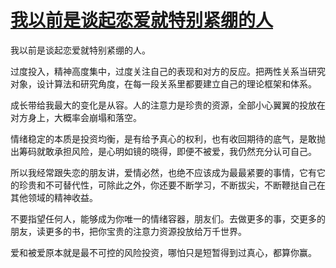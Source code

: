 # [我以前是谈起恋爱就特别紧绷的人](https://github.com/platojobs/SFLOG/issues/221)

我以前是谈起恋爱就特别紧绷的人。

过度投入，精神高度集中，过度关注自己的表现和对方的反应。把两性关系当研究对象，设计算法和研究角度，在每一段关系里都要建立自己的理论框架和体系。

成长带给我最大的变化是从容。人的注意力是珍贵的资源，全部小心翼翼的投放在对方身上，大概率会崩塌和落空。

情绪稳定的本质是投资均衡，是有给予真心的权利，也有收回期待的底气，是敢抛出筹码就敢承担风险，是心明如镜的晓得，即便不被爱，我仍然充分认可自己。

所以我经常跟失恋的朋友讲，爱情必然，也绝不应该成为最最紧要的事情，它有它的珍贵和不可替代性，可除此之外，你还要不断学习，不断拔尖，不断鞭挞自己在其他领域的精神收益。

不要指望任何人，能够成为你唯一的情绪容器，朋友们。去做更多的事，交更多的朋友，读更多的书，把你宝贵的注意力资源投放给万千世界。

爱和被爱原本就是最不可控的风险投资，哪怕只是短暂得到过真心，都算你赢。